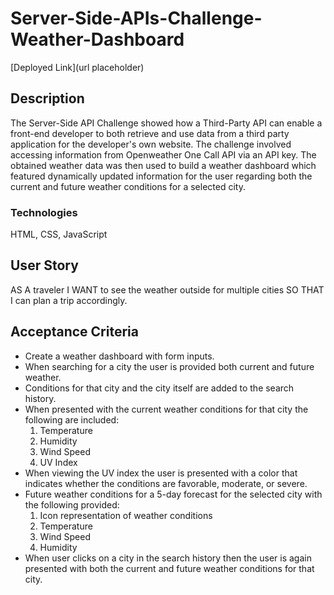 # Server-Side-APIs-Challenge-Weather-Dashboard

[Deployed Link](url placeholder)

## Description

The Server-Side API Challenge showed how a Third-Party API can enable a front-end developer to both retrieve and use data from a third party application for the developer's own website. The challenge involved accessing information from Openweather One Call API via an API key. The obtained weather data was then used to build a weather dashboard which featured dynamically updated information for the user regarding both the current and future weather conditions for a selected city.  

### Technologies

HTML, CSS, JavaScript

## User Story

AS A traveler I WANT to see the weather outside for multiple cities SO THAT I can plan a trip accordingly.

## Acceptance Criteria

- Create a weather dashboard with form inputs.
- When searching for a city the user is provided both current and future weather.
- Conditions for that city and the city itself are added to the search history.
- When presented with the current weather conditions for that city the following are included:
    1. Temperature
    2. Humidity
    3. Wind Speed
    4. UV Index
- When viewing the UV index the user is presented with a color that indicates whether the conditions are favorable, moderate, or severe.
- Future weather conditions for a 5-day forecast for the selected city with the following provided:
    1. Icon representation of weather conditions
    2. Temperature
    3. Wind Speed
    4. Humidity
- When user clicks on a city in the search history then the user is again presented with both the current and future weather conditions for that city.      
